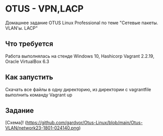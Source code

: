 # OTUS - VPN,LACP
Домашнее задание OTUS Linux Professional по теме "Сетевые пакеты. VLAN'ы. LACP"

## Что требуется
Работа выполнялась на стенде Windows 10, Hashicorp Vagrant 2.2.19, Oracle VirtualBox 6.3

## Как запустить
Скачать все файлы в одну директорию, из директории с vagrantfile выполнить команду Vagrant up

## Задание
[Схема]! (https://github.com/gardvor/Otus-Linux/blob/main/Otus-VLAN/network23-1801-024140.png)
